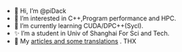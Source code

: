 - 👋 Hi, I’m @piDack
- 👀 I’m interested in C++,Program performance and HPC.
- 🌱 I’m currently learning CUDA/DPC++(Sycl).
- ✨ I’m a student in Univ of Shanghai For Sci and Tech.
- 🎇 My [articles and some translations](https://www.zhihu.com/people/pcdack) .
THX

<!---
piDack/piDack is a ✨ special ✨ repository because its `README.md` (this file) appears on your GitHub profile.
You can click the Preview link to take a look at your changes.
--->
